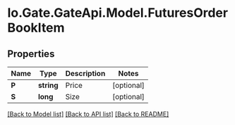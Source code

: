 
# Io.Gate.GateApi.Model.FuturesOrderBookItem

## Properties

Name | Type | Description | Notes
------------ | ------------- | ------------- | -------------
**P** | **string** | Price | [optional] 
**S** | **long** | Size | [optional] 

[[Back to Model list]](../README.md#documentation-for-models)
[[Back to API list]](../README.md#documentation-for-api-endpoints)
[[Back to README]](../README.md)
